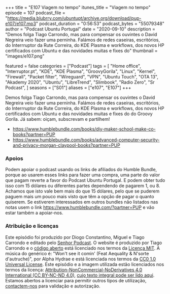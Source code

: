 +++
title = "E107 Viagem no tempo"
itunes_title = "Viagem no tempo"
episode = 107
podcast_file = "https://media.blubrry.com/ubuntupt/archive.org/download/pup-e107/e107.mp3"
podcast_duration = "0:56:53"
podcast_bytes = "55079348"
author = "Podcast Ubuntu Portugal"
date = "2020-09-10"
description = "Demos folga Tiago Carrondo, mas para compensar os ouvintes o David Negreira veio fazer uma perninha. Falámos de redes caseiras, escritórios, do Interrruptor da Rute Correira, do KDE Plasma e workflows, dos novos HP certificados com Ubuntu e das novidades muitas e fixes do"
thumbnail = "images/e107.png"

featured = false
categories = ["Podcast"]
tags = [
  "Home office",
  "Interruptor.pt",
  "KDE",
  "KDE Plasma",
  "GroovyGorila",
  "Linux",
  "Kernel",
  "Firewall",
  "Packet filter",
  "Wireguard",
  "VPN",
  "Ubuntu Touch",
  "OTA 13",
  "Akademy 2020",
  "Ubuntu",
  "LibreTrend",
  "Slimbook",
  "Radio Zero",
  "Sr Podcast",
]
seasons = ["S01"]
aliases = ["e107", "E107"]
+++

Demos folga Tiago Carrondo, mas para compensar os ouvintes o David Negreira veio fazer uma perninha. Falámos de redes caseiras, escritórios, do Interrruptor da Rute Correira, do KDE Plasma e workflows, dos novos HP certificados com Ubuntu e das novidades muitas e fixes do
do Groovy Gorila.
Já sabem: oiçam, subscrevam e partilhem!

* https://www.humblebundle.com/books/diy-maker-school-make-co-books?partner=PUP
* https://www.humblebundle.com/books/advanced-computer-security-and-privacy-morgan-claypool-books?partner=PUP


### Apoios
Podem apoiar o podcast usando os links de afiliados do Humble Bundle, porque ao usarem esses links para fazer uma compra, uma parte do valor que pagam reverte a favor do Podcast Ubuntu Portugal.
E podem obter tudo isso com 15 dólares ou diferentes partes dependendo de pagarem 1, ou 8.
Achamos que isto vale bem mais do que 15 dólares, pelo que se puderem paguem mais um pouco mais visto que têm a opção de pagar o quanto quiserem.
Se estiverem interessados em outros bundles não listados nas notas usem o link https://www.humblebundle.com/?partner=PUP e vão estar também a apoiar-nos.

### Atribuição e licenças
Este episódio foi produzido por Diogo Constantino, Miguel e Tiago Carrondo e editado pelo [Senhor Podcast](https://senhorpodcast.pt/).
O website é produzido por Tiago Carrondo e o [código aberto](https://gitlab.com/podcastubuntuportugal/website) está licenciado nos termos da [Licença MIT](https://gitlab.com/podcastubuntuportugal/website/main/LICENSE).
A música do genérico é: "Won't see it comin' (Feat Aequality & N'sorte d'autruche)", por Alpha Hydrae e está licenciada nos termos da [CC0 1.0 Universal License](https://creativecommons.org/publicdomain/zero/1.0/).
Este episódio e a imagem utilizada estão licenciados nos termos da licença: [Attribution-NonCommercial-NoDerivatives 4.0 International (CC BY-NC-ND 4.0)](https://creativecommons.org/licenses/by-nc-nd/4.0/), [cujo texto integral pode ser lido aqui](https://creativecommons.org/licenses/by-nc-nd/4.0/legalcode). Estamos abertos a licenciar para permitir outros tipos de utilização, [contactem-nos](https://podcastubuntuportugal.org/contactos) para validação e autorização.

